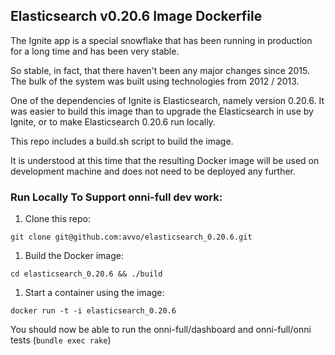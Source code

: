 ## Elasticsearch v0.20.6 Image Dockerfile

The Ignite app is a special snowflake that has been running in production for a long time and has been very stable.

So stable, in fact, that there haven't been any major changes since 2015. The bulk of the system was built using technologies from 2012 / 2013.

One of the dependencies of Ignite is Elasticsearch, namely version 0.20.6. It was easier to build this image than to upgrade the Elasticsearch in use by Ignite, 
or to make Elasticsearch 0.20.6 run locally.

This repo includes a build.sh script to build the image.

It is understood at this time that the resulting Docker image will be used on development machine and does not need to be deployed any further.

### Run Locally To Support onni-full dev work:

1. Clone this repo:

`git clone git@github.com:avvo/elasticsearch_0.20.6.git`

1. Build the Docker image:

`cd elasticsearch_0.20.6 && ./build`

1. Start a container using the image:

`docker run -t -i elasticsearch_0.20.6`


You should now be able to run the onni-full/dashboard and onni-full/onni tests (`bundle exec rake`)


